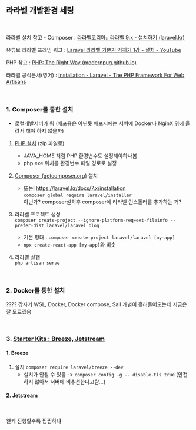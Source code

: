 ## 라라벨 개발환경 세팅

<br/>

라라벨 설치 참고 - Composer : [라라벨코리아:: 라라벨 9.x - 설치하기 (laravel.kr)](https://laravel.kr/docs/9.x/installation)

유튜브 라라벨 프레임 워크 : [Laravel 라라벨 기본기 익히기 1강 - 설치 - YouTube](https://www.youtube.com/watch?v=651rNimMy7w&list=PL-RB9oHEN4_9XDnPOvIP780IEBBIIMPDG)

PHP 참고 : [PHP: The Right Way (modernpug.github.io)](https://modernpug.github.io/php-the-right-way/)

라라벨 공식문서(영어) : [Installation - Laravel - The PHP Framework For Web Artisans](https://laravel.com/docs/9.x)

<br/>

### 1. Composer를 통한 설치

- 로컬개발서버가 됨 (배포용은 아닌듯 배포시에는 서버에 Docker나 NginX 위에 올려서 해야 하지 않을까)

1. [PHP 설치](https://windows.php.net/download#php-8.1) (zip 파일로)  
   - JAVA_HOME 처럼 PHP 환경변수도 설정해야하나봄  
   - php.exe 위치를 환경변수 파일 경로로 설정

2. [Composer (getcomposer.org)](https://getcomposer.org/) 설치  
	- 또는! https://laravel.kr/docs/7.x/installation  
	```composer global require laravel/installer```  
	아닌가? composer설치후 composer에 라라벨 인스톨러를 추가하는 거?
   
3. 라라벨 프로젝트 생성  
	```composer create-project --ignore-platform-req=ext-fileinfo --prefer-dist laravel/laravel blog```
	- 기본 형태 : `composer create-project laravel/laravel [my-app]`
	- `npx create-react-app [my-app]`와 비슷

4. 라라벨 실행  
	```php artisan serve```

<br/>

### 2. Docker를 통한 설치
???? 갑자기 WSL, Docker, Docker compose, Sail 개념이 흘러들어오는데 지금은 잘 모르겠음

<br/>

### 3. [Starter Kits : Breeze, Jetstream](https://laravel.com/docs/9.x/starter-kits)

#### 1. Breeze

1. 설치 
`composer require laravel/breeze --dev`
	- 설치가 안될 수 있음 -> `composer config -g -- disable-tls true` (안전하지 않아서 서버에 비추천한다고함...)


#### 2. Jetstream

<br/>


왤케 진행할수록 찝찝하냐